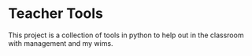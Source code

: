 # Teacher Tools
This project is a collection of tools in python to help out in the classroom with management and my wims.